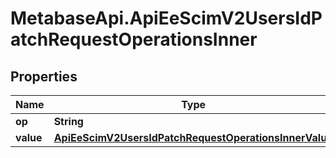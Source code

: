 # MetabaseApi.ApiEeScimV2UsersIdPatchRequestOperationsInner

## Properties

Name | Type | Description | Notes
------------ | ------------- | ------------- | -------------
**op** | **String** |  | 
**value** | [**ApiEeScimV2UsersIdPatchRequestOperationsInnerValue**](ApiEeScimV2UsersIdPatchRequestOperationsInnerValue.md) |  | 



